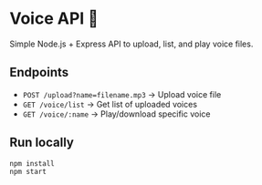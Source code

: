 # Voice API 🎤

Simple Node.js + Express API to upload, list, and play voice files.

## Endpoints

- `POST /upload?name=filename.mp3` → Upload voice file
- `GET /voice/list` → Get list of uploaded voices
- `GET /voice/:name` → Play/download specific voice

## Run locally
```bash
npm install
npm start
